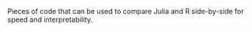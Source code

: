 Pieces of code that can be used to compare Julia and R side-by-side for speed and interpretability.

